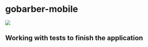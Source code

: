 # gobarber-mobile

<p size=3>
  <img src="./assets/app.gif">
</p>

## Working with tests to finish the application

